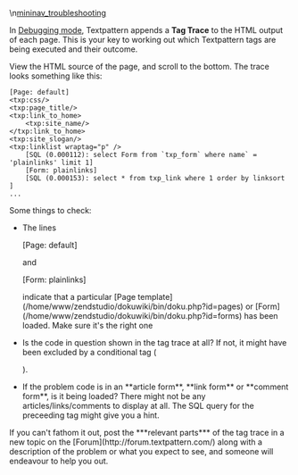 \\n[mininav\_troubleshooting](/home/www/zendstudio/dokuwiki/bin/lib/exe/fetch.php?id=&media=mininav_troubleshooting)

In [Debugging
mode](/home/www/zendstudio/dokuwiki/bin/doku.php?id=basic_preferences),
Textpattern appends a **Tag Trace** to the HTML output of each page.
This is your key to working out which Textpattern tags are being
executed and their outcome.

View the HTML source of the page, and scroll to the bottom. The trace
looks something like this:

    [Page: default]
    <txp:css/>
    <txp:page_title/>
    <txp:link_to_home>
        <txp:site_name/>
    </txp:link_to_home>
    <txp:site_slogan/>
    <txp:linklist wraptag="p" />
        [SQL (0.000112): select Form from `txp_form` where name` = 'plainlinks' limit 1]
        [Form: plainlinks]
        [SQL (0.000153): select * from txp_link where 1 order by linksort ]
    ...

Some things to check:

<ul>
<li>
<p>
The lines

</p>
    [Page: default]

<p>
and

</p>
    [Form: plainlinks]

<p>
indicate that a particular [Page
template](/home/www/zendstudio/dokuwiki/bin/doku.php?id=pages) or
[Form](/home/www/zendstudio/dokuwiki/bin/doku.php?id=forms) has been
loaded. Make sure it's the right one

</p>
</li>
<li>
<p>
Is the code in question shown in the tag trace at all? If not, it might
have been excluded by a conditional tag (

</p>
    <txp:if_...>

<p>
).

</p>
</li>
<li>
If the problem code is in an **article form**, **link form** or
**comment form**, is it being loaded? There might not be any
articles/links/comments to display at all. The SQL query for the
preceeding tag might give you a hint.

</li>
</ul>
If you can't fathom it out, post the ***relevant parts*** of the tag
trace in a new topic on the [Forum](http://forum.textpattern.com/) along
with a description of the problem or what you expect to see, and someone
will endeavour to help you out.

